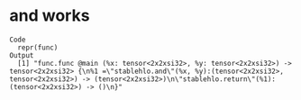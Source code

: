 # and works

    Code
      repr(func)
    Output
      [1] "func.func @main (%x: tensor<2x2xsi32>, %y: tensor<2x2xsi32>) -> tensor<2x2xsi32> {\n%1 =\"stablehlo.and\"(%x, %y):(tensor<2x2xsi32>, tensor<2x2xsi32>) -> (tensor<2x2xsi32>)\n\"stablehlo.return\"(%1):(tensor<2x2xsi32>) -> ()\n}"

